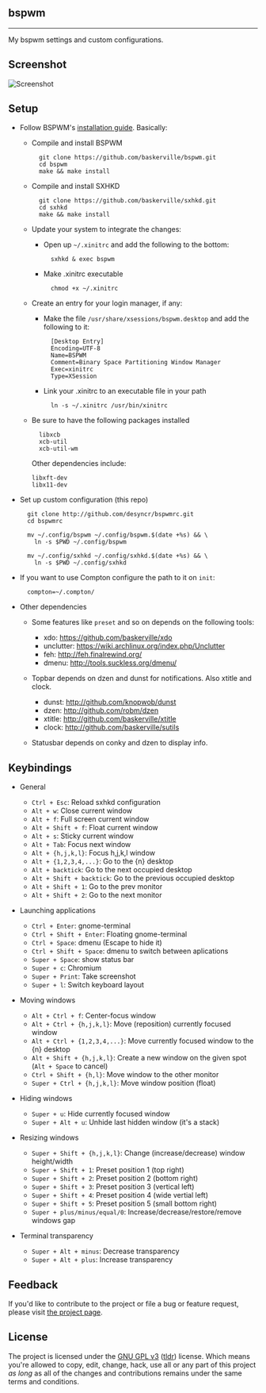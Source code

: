 ## bspwm
---

My bspwm settings and custom configurations.

## Screenshot

![Screenshot](https://github.com/desyncr/bspwmrc/blob/master/screenshot.png?raw=true)

## Setup

* Follow BSPWM's [installation guide](https://github.com/windelicato/dotfiles/wiki/bspwm-for-dummies). Basically:

  - Compile and install BSPWM

          git clone https://github.com/baskerville/bspwm.git
          cd bspwm
          make && make install

  - Compile and install SXHKD

          git clone https://github.com/baskerville/sxhkd.git
          cd sxhkd
          make && make install

  - Update your system to integrate the changes:

    - Open up `~/.xinitrc` and add the following to the bottom:

            sxhkd & exec bspwm

    - Make .xinitrc executable
    
            chmod +x ~/.xinitrc

  - Create an entry for your login manager, if any:
      - Make the file `/usr/share/xsessions/bspwm.desktop` and add the following to it:


              [Desktop Entry]
              Encoding=UTF-8
              Name=BSPWM
              Comment=Binary Space Partitioning Window Manager
              Exec=xinitrc
              Type=XSession

      - Link your .xinitrc to an executable file in your path

              ln -s ~/.xinitrc /usr/bin/xinitrc

  * Be sure to have the following packages installed

          libxcb
          xcb-util
          xcb-util-wm

    Other dependencies include:

        libxft-dev
        libx11-dev

* Set up custom configuration (this repo)

        git clone http://github.com/desyncr/bspwmrc.git
        cd bspwmrc

        mv ~/.config/bspwm ~/.config/bspwm.$(date +%s) && \
          ln -s $PWD ~/.config/bspwm

        mv ~/.config/sxhkd ~/.config/sxhkd.$(date +%s) && \
          ln -s $PWD ~/.config/sxhkd

* If you want to use Compton configure the path to it on ``init``:

        compton=~/.compton/

* Other dependencies

    * Some features like `preset` and so on depends on the following tools:
       * xdo: https://github.com/baskerville/xdo
       * unclutter: https://wiki.archlinux.org/index.php/Unclutter
       * feh: http://feh.finalrewind.org/
       * dmenu: http://tools.suckless.org/dmenu/

    * Topbar depends on dzen and dunst for notifications. Also xtitle and clock.
        * dunst: http://github.com/knopwob/dunst
        * dzen: http://github.com/robm/dzen
        * xtitle: http://github.com/baskerville/xtitle
        * clock: http://github.com/baskerville/sutils

    * Statusbar depends on conky and dzen to display info.

## Keybindings
* General
    * `Ctrl + Esc`: Reload sxhkd configuration
    * `Alt + w`: Close current window
    * `Alt + f`: Full screen current window
    * `Alt + Shift + f`: Float current window
    * `Alt + s`: Sticky current window
    * `Alt + Tab`: Focus next window
    * `Alt + {h,j,k,l}`: Focus h,j,k,l window
    * `Alt + {1,2,3,4,...}`: Go to the {n} desktop
    * `Alt + backtick`: Go to the next occupied desktop
    * `Alt + Shift + backtick`: Go to the previous occupied desktop
    * `Alt + Shift + 1`: Go to the prev monitor
    * `Alt + Shift + 2`: Go to the next monitor

* Launching applications

    * `Ctrl + Enter`: gnome-terminal
    * `Ctrl + Shift + Enter`: Floating gnome-terminal
    * `Ctrl + Space`: dmenu (Escape to hide it)
    * `Ctrl + Shift + Space`: dmenu to switch between aplications
    * `Super + Space`: show status bar
    * `Super + c`: Chromium
    * `Super + Print`: Take screenshot
    * `Super + l`: Switch keyboard layout

* Moving windows 
    * `Alt + Ctrl + f`: Center-focus window
    * `Alt + Ctrl + {h,j,k,l}`: Move (reposition) currently focused window
    * `Alt + Ctrl + {1,2,3,4,...}`: Move currently focused window to the {n} desktop
    * `Alt + Shift + {h,j,k,l}`: Create a new window on the given spot (`Alt + Space` to cancel)
    * `Ctrl + Shift + {h,l}`: Move window to the other monitor
    * `Super + Ctrl + {h,j,k,l}`: Move window position (float)

        
* Hiding windows
    * `Super + u`: Hide currently focused window
    * `Super + Alt + u`: Unhide last hidden window (it's a stack)
         
* Resizing windows
    * `Super + Shift + {h,j,k,l}`: Change (increase/decrease) window height/width
    * `Super + Shift + 1`: Preset position 1 (top right)
    * `Super + Shift + 2`: Preset position 2 (bottom right)
    * `Super + Shift + 3`: Preset position 3 (vertical left)
    * `Super + Shift + 4`: Preset position 4 (wide vertial left)
    * `Super + Shift + 5`: Preset position 5 (small bottom right)
    * `Super + plus/minus/equal/0`: Increase/decrease/restore/remove windows gap

* Terminal transparency
    * `Super + Alt + minus`: Decrease transparency
    * `Super + Alt + plus`: Increase transparency
     
## Feedback

If you'd like to contribute to the project or file a bug or feature request, please visit [the project page][1].

## License

The project is licensed under the [GNU GPL v3][2] ([tldr][3]) license. Which means you're allowed to copy, edit, change, hack, use all or any part of this project *as long* as all of the changes and contributions remains under the same terms and conditions.

  [1]: https://github.com/desyncr/bspwmrc/
  [2]: http://www.gnu.org/licenses/gpl.html
  [3]: http://www.tldrlegal.com/license/gnu-general-public-license-v3-(gpl-3)
